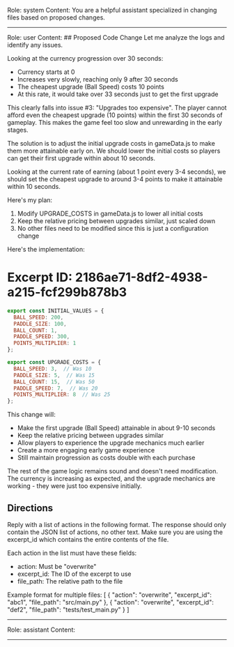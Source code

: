 Role: system
Content: You are a helpful assistant specialized in changing files based on proposed changes.
__________________
Role: user
Content: ## Proposed Code Change
Let me analyze the logs and identify any issues.

Looking at the currency progression over 30 seconds:
- Currency starts at 0
- Increases very slowly, reaching only 9 after 30 seconds
- The cheapest upgrade (Ball Speed) costs 10 points
- At this rate, it would take over 33 seconds just to get the first upgrade

This clearly falls into issue #3: "Upgrades too expensive". The player cannot afford even the cheapest upgrade (10 points) within the first 30 seconds of gameplay. This makes the game feel too slow and unrewarding in the early stages.

The solution is to adjust the initial upgrade costs in gameData.js to make them more attainable early on. We should lower the initial costs so players can get their first upgrade within about 10 seconds.

Looking at the current rate of earning (about 1 point every 3-4 seconds), we should set the cheapest upgrade to around 3-4 points to make it attainable within 10 seconds.

Here's my plan:
1. Modify UPGRADE_COSTS in gameData.js to lower all initial costs
2. Keep the relative pricing between upgrades similar, just scaled down
3. No other files need to be modified since this is just a configuration change

Here's the implementation:

# Excerpt ID: 2186ae71-8df2-4938-a215-fcf299b878b3
```js src/game/gameData.js
export const INITIAL_VALUES = {
  BALL_SPEED: 200,
  PADDLE_SIZE: 100,
  BALL_COUNT: 1,
  PADDLE_SPEED: 300,
  POINTS_MULTIPLIER: 1
};

export const UPGRADE_COSTS = {
  BALL_SPEED: 3,  // Was 10
  PADDLE_SIZE: 5,  // Was 15
  BALL_COUNT: 15,  // Was 50
  PADDLE_SPEED: 7,  // Was 20
  POINTS_MULTIPLIER: 8  // Was 25
};
```

This change will:
- Make the first upgrade (Ball Speed) attainable in about 9-10 seconds
- Keep the relative pricing between upgrades similar
- Allow players to experience the upgrade mechanics much earlier
- Create a more engaging early game experience
- Still maintain progression as costs double with each purchase

The rest of the game logic remains sound and doesn't need modification. The currency is increasing as expected, and the upgrade mechanics are working - they were just too expensive initially.

## Directions
Reply with a list of actions in the following format. The response should only contain the JSON list of actions, no other text.
Make sure you are using the excerpt_id which contains the entire contents of the file.

Each action in the list must have these fields:
- action: Must be "overwrite"
- excerpt_id: The ID of the excerpt to use
- file_path: The relative path to the file

Example format for multiple files:
[
    {
        "action": "overwrite",
        "excerpt_id": "abc1",
        "file_path": "src/main.py"
    },
    {
        "action": "overwrite",
        "excerpt_id": "def2",
        "file_path": "tests/test_main.py"
    }
]
__________________
Role: assistant
Content: 
__________________
